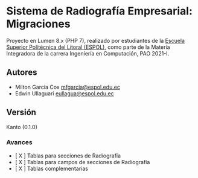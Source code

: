 # Sistema de Radiografía Empresarial: Migraciones

Proyecto en Lumen 8.x (PHP 7), realizado por estudiantes de la [Escuela Superior Politécnica del Litoral (ESPOL)](https://www.espol.edu.ec), como parte de la Materia Integradora de la carrera Ingeniería en Computación, PAO 2021-I.

## Autores
- Milton Garcia Cox <mfgarcia@espol.edu.ec>
- Edwin Ullaguari <eullagua@espol.edu.ec>

## Versión
Kanto (0.1.0)

### Avances
- [ X ] Tablas para secciones de Radiografía
- [ X ] Tablas para campos de secciones de Radiografía
- [ X ] Tablas complementarias